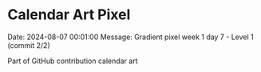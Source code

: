 # Calendar Art Pixel

Date: 2024-08-07 00:01:00
Message: Gradient pixel week 1 day 7 - Level 1 (commit 2/2)

Part of GitHub contribution calendar art
